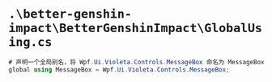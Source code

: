 # `.\better-genshin-impact\BetterGenshinImpact\GlobalUsing.cs`

```cs
# 声明一个全局别名，将 Wpf.Ui.Violeta.Controls.MessageBox 命名为 MessageBox
global using MessageBox = Wpf.Ui.Violeta.Controls.MessageBox;
```